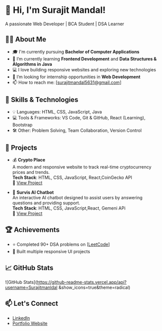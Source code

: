 # 👋 Hi, I'm Surajit Mandal!
A passionate Web Developer | BCA Student | DSA Learner

## 👨‍💻 About Me
- 🎓 I'm currently pursuing **Bachelor of Computer Applications**
- 🌱 I’m currently learning **Frontend Development** and **Data Structures & Algorithms in Java**
- 💻 I love building responsive websites and exploring new technologies
- 👯 I’m looking for internship opportunities in **Web Development**
- 📫 How to reach me: [surajitmandal5631@gmail.com]

## 🔧 Skills & Technologies
- 💡 Languages: HTML, CSS, JavaScript, Java
- 💻 Tools & Frameworks: VS Code, Git & GitHub, React (Learning), Bootstrap
- 🛠️ Other: Problem Solving, Team Collaboration, Version Control

## 📂 Projects

- 💰 **Crypto Place**  
  A modern and responsive website to track real-time cryptocurrency prices and trends.  
  **Tech Stack**: HTML, CSS, JavaScript, React,CoinGecko API  
  🔗 [View Project](https://crypto-place-alw8.vercel.app/) 

- 🤖 **Survis AI Chatbot**  
  An interactive AI chatbot designed to assist users by answering questions and providing support.  
  **Tech Stack**: HTML, CSS, JavaScript,React, Gemeni APi   
  🔗 [View Project](https://survisai.netlify.app/) 

## 🏆 Achievements
- ⭐ Completed 90+ DSA problems on [[LeetCode](https://leetcode.com/u/surajitmandal23/)]
- 🏅 Built multiple responsive UI projects

## 📈 GitHub Stats
![GitHub Stats](https://github-readme-stats.vercel.app/api?username=Surajitmanldal
&show_icons=true&theme=radical)

## 📫 Let's Connect
- [LinkedIn](https://www.linkedin.com/in/surajit-mandal-b7148a306/)
- [Portfolio Website](https://myportfolio-azure-chi.vercel.app/) 

